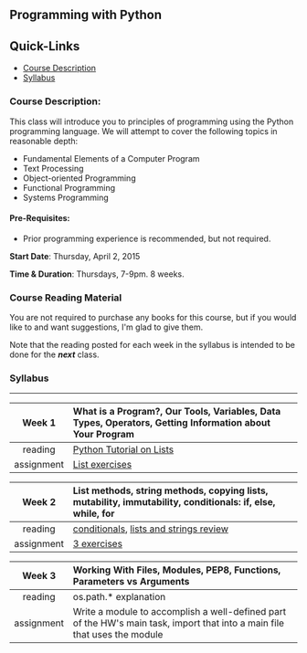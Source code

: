 ## Programming with Python

## Quick-Links
+ [Course Description](#course-description)
+ [Syllabus](#syllabus)


### Course Description:

This class will introduce you to principles of programming using the Python programming language.  We will attempt to cover the following topics in reasonable depth:

+ Fundamental Elements of a Computer Program
+ Text Processing
+ Object-oriented Programming
+ Functional Programming
+ Systems Programming


#### Pre-Requisites:

+ Prior programming experience is recommended, but not required.  

**Start Date**: Thursday, April 2, 2015

**Time & Duration**: Thursdays, 7-9pm. 8 weeks.


### Course Reading Material

You are not required to purchase any books for this course, but if you would like to and want suggestions, I'm glad to give them.

Note that the reading posted for each week in the syllabus is intended to be done for the ***next*** class.

### Syllabus
***

| Week 1 | What is a Program?, Our Tools, Variables, Data Types, Operators, Getting Information about Your Program |
|:-------------:|:-----|
| reading     | [Python Tutorial on Lists](https://docs.python.org/2/tutorial/datastructures.html) |
| assignment    | [List exercises](https://github.com/pythonwithalex/Spring2015/blob/master/week1/assignment.md) |
 
| Week 2 |  List methods, string methods, copying lists, mutability, immutability, conditionals: if, else, while, for  |
|:-------------:|:-----|
| reading     |  [conditionals](https://github.com/pythonwithalex/Spring2015/blob/master/week2/conditionals.md), [lists and strings review](https://github.com/pythonwithalex/Spring2015/blob/master/week2/list_string_review.md) |
| assignment    | [3 exercises](https://github.com/pythonwithalex/Spring2015/blob/master/week2/assignment.md) |

| Week 3 | Working With Files, Modules, PEP8, Functions, Parameters vs Arguments |
|:-------------:|:-----|
| reading     | os.path.* explanation  |
| assignment    | Write a module to accomplish a well-defined part of the HW's main task, import that into a main file that uses the module |
